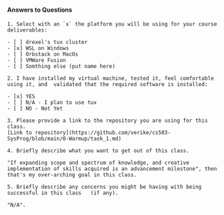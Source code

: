 #### Answers to Questions
    
    1. Select with an `x` the platform you will be using for your course deliverables:

    - [ ] drexel's tux cluster
    - [x] WSL on Windows
    - [ ] Orbstack on MacOs
    - [ ] VMWare Fusion
    - [ ] Somthing else (put name here)

    2. I have installed my virtual machine, tested it, feel comfortable using it, and  validated that the required software is installed:

    - [x] YES
    - [ ] N/A - I plan to use tux
    - [ ] NO - Not Yet

    3. Please provide a link to the repository you are using for this class.
    [Link to repository](https://github.com/verike/cs503-SysProg/blob/main/0-Warmup/task_1.md)

    4. Briefly describe what you want to get out of this class.
    
    "If expanding scope and spectrum of knowledge, and creative implementation of skills acquired is an advancement milestone", then that's my over-arching goal in this class. 

    5. Briefly describe any concerns you might be having with being successful in this class   (if any).

    "N/A".